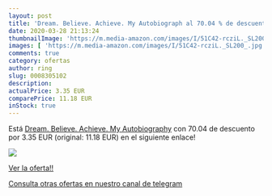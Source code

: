 ```yaml
---
layout: post
title: 'Dream. Believe. Achieve. My Autobiograph al 70.04 % de descuento'
date: 2020-03-28 21:13:24
thumbnailImage: 'https://m.media-amazon.com/images/I/51C42-rcziL._SL200_.jpg'
images: [ 'https://m.media-amazon.com/images/I/51C42-rcziL._SL200_.jpg' ]
comments: true
category: ofertas
author: ring
slug: 0008305102
description:
actualPrice: 3.35 EUR
comparePrice: 11.18 EUR
inStock: true
---
```


Está [Dream. Believe. Achieve. My Autobiography](https://www.amazon.com/dp/0008305102/?tag=redken08-20) con 70.04 de descuento por 3.35 EUR (original: 11.18 EUR) en el siguiente enlace!

[![](https://m.media-amazon.com/images/I/51C42-rcziL._SL200_.jpg)](https://www.amazon.com/dp/0008305102/?tag=redken08-20)

[Ver la oferta!!](https://www.amazon.com/dp/0008305102/?tag=redken08-20)

[Consulta otras ofertas en nuestro canal de telegram](https://t.me/s/ofertas25)
